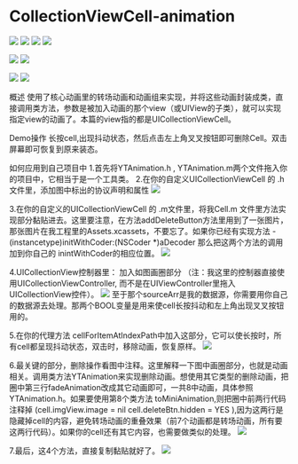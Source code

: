 # CollectionViewCell-animation

![](http://image18-c.poco.cn/mypoco/myphoto/20160521/20/17914753420160521200730070_640.jpg?310x552_110) ![](http://image18-c.poco.cn/mypoco/myphoto/20160521/19/17914753420160521194155029_640.jpg?310x556_110) ![](http://image18-c.poco.cn/mypoco/myphoto/20160521/19/17914753420160521194217069_640.jpg?308x558_110)
![](http://image18-c.poco.cn/mypoco/myphoto/20160521/19/17914753420160521194234078_640.jpg?306x558_110)

![](http://image18-c.poco.cn/mypoco/myphoto/20160521/19/1791475342016052119424909_640.jpg?300x530_110)  ![](http://image18-c.poco.cn/mypoco/myphoto/20160521/19/17914753420160521194312075_640.jpg?306x552_110)

![](http://image18-c.poco.cn/mypoco/myphoto/20160521/19/17914753420160521194327083_640.jpg?310x558_110) ![](http://image18-c.poco.cn/mypoco/myphoto/20160521/20/17914753420160521202010073_640.jpg?312x554_110)

概述
      使用了核心动画里的转场动画和动画组来实现，并将这些动画封装成类，直接调用类方法，参数是被加入动画的那个view（或UIView的子类），就可以实现指定view的动画了。本篇的view指的都是UICollectionViewCell。

Demo操作
  长按cell,出现抖动状态，然后点击左上角叉叉按钮即可删除Cell。双击屏幕即可恢复到原来装态。

如何应用到自己项目中
   1.首先将YTAnimation.h , YTAnimation.m两个文件拖入你的项目中，它相当于是一个工具类。
   2.在你的自定义UICollectionViewCell 的 .h文件里，添加图中标出的协议声明和属性
   ![](http://img.blog.csdn.net/20160521192508379)
  
   3.在你的自定义的UICollectionViewCell 的 .m文件里，将我Cell.m 文件里方法实现部分黏贴进去。这里要注意，在方法addDeleteButton方法里用到了一张图片，那张图片在我工程里的Assets.xcassets，不要忘了。如果你已经有实现方法 - (instancetype)initWithCoder:(NSCoder *)aDecoder 那么把这两个方法的调用加到你自己的 inintWithCoder的相应位置。 
   ![](http://img.blog.csdn.net/20160521192533907)
  
   4.UICollectionView控制器里： 加入如图画圈部分 （注：我这里的控制器直接使用UICollectionViewController, 而不是在UIViewController里拖入 UICollectionView控件）。 
   ![](http://img.blog.csdn.net/20160521192626299)
   至于那个sourceArr是我的数据源，你需要用你自己的数据源去处理。那两个BOOL变量是用来使cell长按抖动和左上角出现叉叉按钮用的。
 
   5.在你的代理方法 cellForItemAtIndexPath中加入这部分，它可以使长按时，所有cell都呈现抖动状态，双击时，移除动画，恢复原样。 
   ![](http://img.blog.csdn.net/20160521192803083)
 
   6.最关键的部分，删除操作看图中注释。这里解释一下图中画圈部分，也就是动画相关。调用类方法YTAnimation来实现删除动画。想使用其它类型的删除动画，把圈中第三行fadeAnimation改成其它动画即可，一共8中动画，具体参照YTAnimation.h。如果要使用第8个类方法 toMiniAnimation,则把圈中前两行代码注释掉 (cell.imgView.image = nil cell.deleteBtn.hidden = YES ),因为这两行是隐藏掉cell的内容，避免转场动画的重叠效果（前7个动画都是转场动画，所有要这两行代码）。如果你的cell还有其它内容，也需要做类似的处理。 
   ![](http://img.blog.csdn.net/20160521192923398)
 
   7.最后，这4个方法，直接复制黏贴就好了。
   ![](http://img.blog.csdn.net/20160521193028053)
